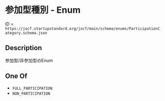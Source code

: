 # 参加型種別 - Enum

ID = `https://jocf.startupstandard.org/jocf/main/schema/enums/ParticipationCategory.schema.json`

## Description

参加型/非参加型のEnum

## One Of

- `FULL_PARTICIPATION`
- `NON_PARTICIPATION`
